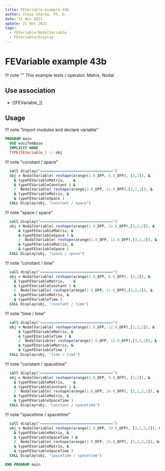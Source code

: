 ```yaml
---
title: FEVariable example 43b
author: Vikas Sharma, Ph. D.
date: 21 Nov 2021
update: 21 Nov 2021
tags:
  - FEVariable/NodalVariable
  - FEVariable/Display
---
```


# FEVariable example 43b

!!! note ""
    This example tests / operator. Matrix, Nodal

## Use association

- [[FEVariable_]]

## Usage

!!! note "Import modules and declare variable"

```fortran
PROGRAM main
  USE easifemBase
  IMPLICIT NONE
  TYPE(FEVariable_) :: obj
```

!!! note "constant / space"

```fortran
  call display("=================================")
  obj = NodalVariable( reshape(arange(1.0_DFP, 6.0_DFP), [3,2]), &
    & typeFEVariableMatrix,    &
    & typeFEVariableConstant ) &
    /  NodalVariable( reshape(arange(1.0_DFP, 12.0_DFP),[3,2,2]), &
    & typeFEVariableMatrix, &
    & typeFEVariableSpace )
  CALL Display(obj, "constant / space")
```

!!! note "space / space"

```fortran
  call display("=================================")
  obj = NodalVariable( reshape(arange(1.0_DFP, 12.0_DFP),[3,2,2]), &
      & typeFEVariableMatrix, &
      & typeFEVariableSpace ) &
      /  NodalVariable( reshape(arange(1.0_DFP, 12.0_DFP),[3,2,2]), &
      & typeFEVariableMatrix, &
      & typeFEVariableSpace )
  CALL Display(obj, "space / space")
```

!!! note "constant / time"

```fortran
  call display("=================================")
  obj = NodalVariable( reshape(arange(1.0_DFP, 6.0_DFP), [3,2]), &
    & typeFEVariableMatrix,    &
    & typeFEVariableConstant ) &
    /  NodalVariable( reshape(arange(1.0_DFP, 12.0_DFP),[3,2,2]), &
    & typeFEVariableMatrix, &
    & typeFEVariableTime )
  CALL Display(obj, "constant / time")
```

!!! note "time / time"

```fortran
  call display("=================================")
  obj = NodalVariable( reshape(arange(1.0_DFP, 12.0_DFP),[3,2,2]), &
      & typeFEVariableMatrix, &
      & typeFEVariableTime ) &
      /  NodalVariable( reshape(arange(1.0_DFP, 12.0_DFP),[3,2,2]), &
      & typeFEVariableMatrix, &
      & typeFEVariableTime )
  CALL Display(obj, "time / time")
```

!!! note "constant / spacetime"

```fortran
  call display("=================================")
  obj = NodalVariable( reshape(arange(1.0_DFP, 6.0_DFP), [3,2]), &
    & typeFEVariableMatrix,    &
    & typeFEVariableConstant ) &
    /  NodalVariable( reshape(arange(1.0_DFP, 24.0_DFP), [3,2,2,2]), &
    & typeFEVariableMatrix, &
    & typeFEVariableSpaceTime )
  CALL Display(obj, "constant / spacetime")
```

!!! note "spacetime / spacetime"

```fortran
  call display("=================================")
  obj = NodalVariable( reshape(arange(1.0_DFP, 24.0_DFP), [3,2,2,2]), &
    & typeFEVariableMatrix, &
    & typeFEVariableSpaceTime ) &
    /  NodalVariable( reshape(arange(1.0_DFP, 24.0_DFP), [3,2,2,2]), &
    & typeFEVariableMatrix, &
    & typeFEVariableSpaceTime )
  CALL Display(obj, "spacetime / spacetime")
```


```fortran
END PROGRAM main
```

